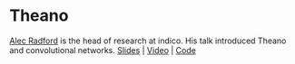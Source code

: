 **Theano**
===================

[Alec Radford](https://github.com/Newmu) is the head of research at indico. His talk introduced Theano and convolutional networks. [Slides](http://goo.gl/VvIw97) | [Video](https://www.youtube.com/watch?v=S75EdAcXHKk) | [Code](https://github.com/Newmu/Theano-Tutorials)
